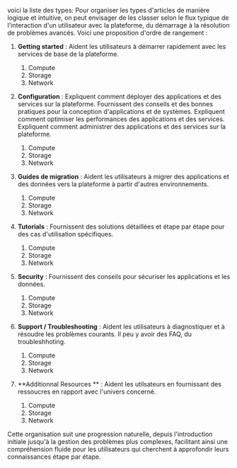 voici la liste des types: Pour organiser les types d'articles de manière logique et intuitive, on peut envisager de les classer selon le flux typique de l'interaction d'un utilisateur avec la plateforme, du démarrage à la résolution de problèmes avancés. Voici une proposition d'ordre de rangement :

1. **Getting started** : Aident les utilisateurs à démarrer rapidement avec les services de base de la plateforme.
   1. Compute
   2. Storage
   3. Network


2. **Configuration** : Expliquent comment déployer des applications et des services sur la plateforme. Fournissent des conseils et des bonnes pratiques pour la conception d'applications et de systèmes. Expliquent comment optimiser les performances des applications et des services. Expliquent comment administrer des applications et des services sur la plateforme.
   1. Compute
   2. Storage
   3. Network


3. **Guides de migration** : Aident les utilisateurs à migrer des applications et des données vers la plateforme à partir d'autres environnements.
   1. Compute
   2. Storage
   3. Network

4. **Tutorials** : Fournissent des solutions détaillées et étape par étape pour des cas d'utilisation spécifiques.
   1. Compute
   2. Storage
   3. Network 

5. **Security** : Fournissent des conseils pour sécuriser les applications et les données.
   1. Compute
   2. Storage
   3. Network 

6. **Support / Troubleshooting** : Aident les utilisateurs à diagnostiquer et à résoudre les problèmes courants. Il peu y avoir des FAQ, du troubleshhoting.
   1. Compute
   2. Storage
   3. Network
  
7. **Additionnal Resources ** : Aident les utilsateurs en fournissant des ressoucres en rapport avec l'univers concerné.
   1. Compute
   2. Storage
   3. Network

Cette organisation suit une progression naturelle, depuis l'introduction initiale jusqu'à la gestion des problèmes plus complexes, facilitant ainsi une compréhension fluide pour les utilisateurs qui cherchent à approfondir leurs connaissances étape par étape.
